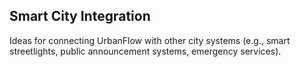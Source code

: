 ## Smart City Integration
Ideas for connecting UrbanFlow with other city systems (e.g., smart streetlights, public announcement systems, emergency services).
